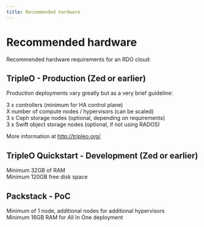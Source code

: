 ```yaml
---
title: Recommended hardware
---
```


# Recommended hardware

Recommended hardware requirements for an RDO cloud:  

## TripleO - Production (Zed or earlier)

Production deployments vary greatly but as a very brief guideline:  

3 x controllers (minimum for HA control plane)  
X number of compute nodes / hypervisors (can be scaled)  
3 x Ceph storage nodes (optional, depending on requirements)  
3 x Swift object storage nodes (optional, if not using RADOS)  

More information at http://tripleo.org/

## TripleO Quickstart - Development (Zed or earlier)

Minimum 32GB of RAM  
Minimum 120GB free disk space  

## Packstack - PoC

Minimum of 1 node, additional nodes for additional hypervisors  
Minimum 16GB RAM for All In One deployment  
